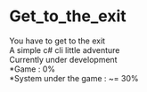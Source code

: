 # Get_to_the_exit
You have to get to the exit  
A simple c# cli little adventure  
Currently under development  
*Game : 0%  
*System under the game : ~= 30%
